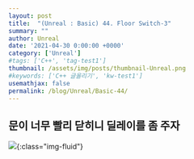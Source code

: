 ```yaml
---
layout: post
title:  "(Unreal : Basic) 44. Floor Switch-3"
summary: ""
author: Unreal
date: '2021-04-30 0:00:00 +0000'
category: ['Unreal']
#tags: ['C++', 'tag-test1']
thumbnail: /assets/img/posts/thumbnail-Unreal.png
#keywords: ['C++ 글올리기', 'kw-test1']
usemathjax: false
permalink: /blog/Unreal/Basic-44/
---
```


## 문이 너무 빨리 닫히니 딜레이를 좀 주자

![](/assets/img/posts/Unreal/Basic-44-1.PNG){:class="img-fluid"}